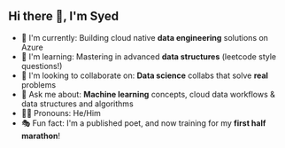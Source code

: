 ## Hi there 👋, I'm Syed

- 🚀 I'm currently: Building cloud native **data engineering** solutions on Azure
- 🧠 I'm learning: Mastering in advanced **data structures** (leetcode style questions!)
- 🤝 I'm looking to collaborate on: **Data science** collabs that solve **real** problems
- 🧩 Ask me about: **Machine learning** concepts, cloud data workflows & data structures and algorithms 
- 🙋‍♂️ Pronouns: He/Him
- 🎭 Fun fact: I'm a published poet, and now training for my **first half marathon**!

